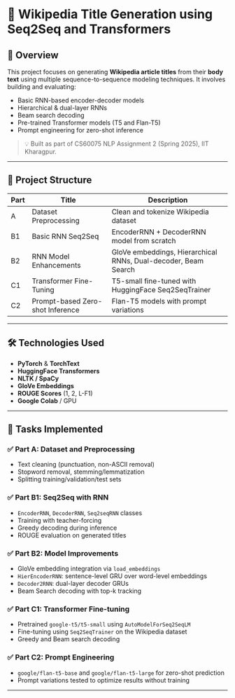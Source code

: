 # 🧠 Wikipedia Title Generation using Seq2Seq and Transformers

## 📌 Overview
This project focuses on generating **Wikipedia article titles** from their **body text** using multiple sequence-to-sequence modeling techniques. It involves building and evaluating:
- Basic RNN-based encoder-decoder models
- Hierarchical & dual-layer RNNs
- Beam search decoding
- Pre-trained Transformer models (T5 and Flan-T5)
- Prompt engineering for zero-shot inference

> 💡 Built as part of CS60075 NLP Assignment 2 (Spring 2025), IIT Kharagpur.

---

## 📁 Project Structure

| Part | Title                                  | Description |
|------|----------------------------------------|-------------|
| A    | Dataset Preprocessing                  | Clean and tokenize Wikipedia dataset |
| B1   | Basic RNN Seq2Seq                      | EncoderRNN + DecoderRNN model from scratch |
| B2   | RNN Model Enhancements                 | GloVe embeddings, Hierarchical RNNs, Dual-decoder, Beam Search |
| C1   | Transformer Fine-Tuning                | T5-small fine-tuned with HuggingFace Seq2SeqTrainer |
| C2   | Prompt-based Zero-shot Inference       | Flan-T5 models with prompt variations |

---

## 🛠️ Technologies Used

- **PyTorch** & **TorchText**
- **HuggingFace Transformers**
- **NLTK / SpaCy**
- **GloVe Embeddings**
- **ROUGE Scores** (1, 2, L-F1)
- **Google Colab** / GPU

---

## 🧪 Tasks Implemented

### ✅ Part A: Dataset and Preprocessing
- Text cleaning (punctuation, non-ASCII removal)
- Stopword removal, stemming/lemmatization
- Splitting training/validation/test sets

### ✅ Part B1: Seq2Seq with RNN
- `EncoderRNN`, `DecoderRNN`, `Seq2seqRNN` classes
- Training with teacher-forcing
- Greedy decoding during inference
- ROUGE evaluation on generated titles

### ✅ Part B2: Model Improvements
- GloVe embedding integration via `load_embeddings`
- `HierEncoderRNN`: sentence-level GRU over word-level embeddings
- `Decoder2RNN`: dual-layer decoder GRUs
- Beam Search decoding with top-k tracking

### ✅ Part C1: Transformer Fine-tuning
- Pretrained `google-t5/t5-small` using `AutoModelForSeq2SeqLM`
- Fine-tuning using `Seq2SeqTrainer` on the Wikipedia dataset
- Greedy and Beam search decoding

### ✅ Part C2: Prompt Engineering
- `google/flan-t5-base` and `google/flan-t5-large` for zero-shot prediction
- Prompt variations tested to optimize results without training

---
